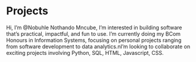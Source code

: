 # Projects
Hi, I’m @Nobuhle Nothando Mncube, I’m interested in building software that’s practical, impactful, and fun to use.
I’m currently doing my BCom Honours in Information Systems, focusing on personal projects ranging from software development to data analytics.nI’m looking to collaborate on exciting projects involving Python, SQL, HTML, Javascript, CSS.
